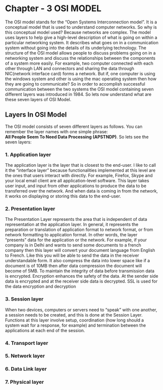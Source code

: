 # Chapter - 3 OSI MODEL

The OSI model stands for the “Open Systems Interconnection model”. It is a conceptual model that is used to understand computer networks. So why is this conceptual model used? 
Because networks are complex. The model uses layers to help give a high-level description of what is going on within a particular networking system. It describes what goes on in a communication system without going into the details of its underlying technology. The structure of the OSI model allows people to discuss problems going on in a networking system and discuss the relationships between the components of a system more easily.
For example, two computer connected with each other through LAN and connectors and sharing the data through NIC(network interface card) forms a network. But if, one computer is using the windows system and other is using the mac operating system then how they are going to communicate? So in order to accomplish successful communication between the two systems the OSI model containing seven different layers was introduced in 1984. So lets now understand what are these seven layers of OSI Model.

## Layers In OSI Model
The OSI model consists of seven different layers as follows. You can remember the layer names with one simple phrase:\
**All People Seem To Need Data Processing (APSTNDP)**. So lets see the seven layers:
### 1. Application layer

The application layer is the layer that is closest to the end-user. I like to call it the “interface layer” because functionalities implemented at this level are the ones that users interact with directly. For example, Firefox, Skype and your local email client are all application-level software.
This layer takes user input, and input from other applications to produce the data to be transferred over the network. And when data is coming in from the network, it works on displaying or storing this data to the end-user.

### 2. Presentation layer
The Presentation Layer represents the area that is independent of data representation at the application layer. In general, it represents the preparation or translation of application format to network format, or from network formatting to application format. In other words, the layer “presents” data for the application or the network. For example, if your company is in Delhi and wants to send some documents to a french company then this layer will convert your document language from English to French. Like this you will be able to send the data in the receiver understandable form. It also compress the data into lower space like if a document is of 10MB then after data compression the document will become of 5MB. To maintain the integrity of data before transmission data is encrypted. Encryption enhances the safety of the data. At the sender side data is encrypted and at the receiver side data is decrypted. SSL is used for the data encryption and decryption

### 3. Session layer

When two devices, computers or servers need to “speak” with one another, a session needs to be created, and this is done at the Session Layer. Functions at this layer involve setup, coordination (how long should a system wait for a response, for example) and termination between the applications at each end of the session.

### 4. Transport layer
### 5. Network layer
### 6. Data Link layer
### 7. Physical layer